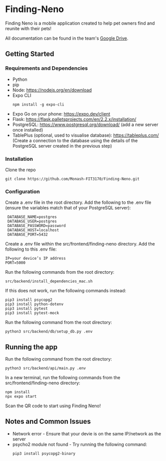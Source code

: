 # Finding-Neno
Finding Neno is a mobile application created to help pet owners find and reunite with their pets!

All documentation can be found in the team's [Google Drive](https://drive.google.com/drive/u/1/folders/1URib5DxULDa4vhqCTlcQM6K4CIRcmrmG).

## Getting Started

### Requirements and Dependencies

* Python
* pip
* Node: https://nodejs.org/en/download
* Expo CLI
  ```
  npm install -g expo-cli
  ```
* Expo Go on your phone: https://expo.dev/client
* Flask: https://flask.palletsprojects.com/en/2.2.x/installation/
* PostgreSQL: https://www.postgresql.org/download/ (add a new server once installed)
* TablePlus (optional, used to visualise database): https://tableplus.com/  (Create a connection to the database using the details of the PostgreSQL server created in the previous step)

### Installation
Clone the repo
```
git clone https://github.com/Monash-FIT3170/Finding-Neno.git
```

### Configuration
Create a .env file in the root directory. Add the following to the .env file (ensure the variables match that of your PostgreSQL server): 
  ```
   DATABASE_NAME=postgres  
   DATABASE_USER=postgres  
   DATABASE_PASSWORD=password  
   DATABASE_HOST=localhost  
   DATABASE_PORT=5432  
  ``` 
Create a .env file within the src/frontend/finding-neno directory. Add the following to this .env file:  
  ```
  IP=your device’s IP address 
  PORT=5000
  ``` 
Run the following commands from the root directory: 
  ```
  src/backend/install_dependencies_mac.sh
  ```
  If this does not work, run the following commands instead: 
  ```
  pip3 install psycopg2
  pip3 install python-dotenv
  pip3 install pytest
  pip3 install pytest-mock
  ```
Run the following command from the root directory: 
  ```
  python3 src/backend/db/setup_db.py .env
  ```

## Running the app 

Run the following command from the root directory: 
  ```
  python3 src/backend/api/main.py .env
  ```

In a new terminal, run the following commands from the src/frontend/finding-neno directory: 
  ```
  npm install
  npx expo start
  ```

Scan the QR code to start using Finding Neno!

## Notes and Common Issues
* Network error - Ensure that your devie is on the same IP/network as the server
* psycho2 module not found - Try running the following command:
  ```
  pip3 install psycopg2-binary
  ```
